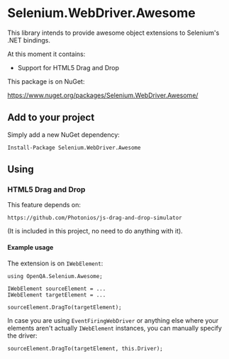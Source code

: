 # Selenium.WebDriver.Awesome
This library intends to provide awesome object extensions to Selenium's .NET bindings.

At this moment it contains:

* Support for HTML5 Drag and Drop

This package is on NuGet:

https://www.nuget.org/packages/Selenium.WebDriver.Awesome/

## Add to your project
Simply add a new NuGet dependency:

	Install-Package Selenium.WebDriver.Awesome

## Using
### HTML5 Drag and Drop

This feature depends on:

	https://github.com/Photonios/js-drag-and-drop-simulator

(It is included in this project, no need to do anything with it).

#### Example usage

The extension is on `IWebElement`:

	using OpenQA.Selenium.Awesome;

	IWebElement sourceElement = ...
	IWebElement targetElement = ...

	sourceElement.DragTo(targetElement);

In case you are using `EventFiringWebDriver` or anything else where your elements aren't actually `IWebElement` instances, you can manually specify the driver:

	sourceElement.DragTo(targetElement, this.Driver);